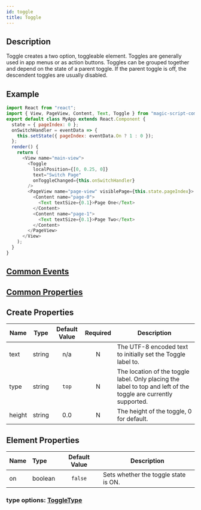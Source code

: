 ```yaml
---
id: toggle
title: Toggle
---
```


## Description

Toggle creates a two option, toggleable element. Toggles are generally used in app menus or as action buttons. Toggles can be grouped together and depend on the state of a parent toggle. If the parent toggle is off, the descendent toggles are usually disabled.

## Example

```javascript
import React from "react";
import { View, PageView, Content, Text, Toggle } from "magic-script-components";
export default class MyApp extends React.Component {
  state = { pageIndex: 0 };
  onSwitchHandler = eventData => {
    this.setState({ pageIndex: eventData.On ? 1 : 0 });
  };
  render() {
    return (
      <View name="main-view">
        <Toggle
          localPosition={[0, 0.25, 0]}
          text="Switch Page"
          onToggleChanged={this.onSwitchHandler}
        />
        <PageView name="page-view" visiblePage={this.state.pageIndex}>
          <Content name="page-0">
            <Text textSize={0.1}>Page One</Text>
          </Content>
          <Content name="page-1">
            <Text textSize={0.1}>Page Two</Text>
          </Content>
        </PageView>
      </View>
    );
  }
}
```

## [Common Events](../events/CommonEvents.md)

## [Common Properties](../types/Properties.md)

## Create Properties

| Name   | Type   | Default Value | Required | Description                                                                                                     |
| ------ | ------ | :-----------: | :------: | --------------------------------------------------------------------------------------------------------------- |
| text   | string |      n/a      |    N     | The UTF-8 encoded text to initially set the Toggle label to.                                                    |
| type   | string |     `top`     |    N     | The location of the toggle label. Only placing the label to top and left of the toggle are currently supported. |
| height | string |      0.0      |    N     | The height of the toggle, 0 for default.                                                                        |

## Element Properties

| Name | Type    | Default Value | Description                          |
| :--- | :------ | :-----------: | ------------------------------------ |
| on   | boolean |    `false`    | Sets whether the toggle state is ON. |

### type options: [ToggleType](../types/ToggleType.md)
